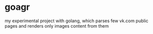goagr
=====
my experimental project with golang, which parses few vk.com public pages and renders only images content from them
